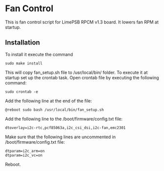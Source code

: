 # Fan Control

This is fan control script for LimePSB RPCM v1.3 board. It lowers fan RPM at startup.

## Installation

To install it execute the command

```
sudo make install
```

This will copy fan_setup.sh file to /usr/local/bin/ folder.
To execute it at startup set up the crontab task. Open crontab file by executing the following command:

```
sudo crontab -e
```

Add the following line at the end of the file:

```
@reboot sudo bash /usr/local/bin/fan_setup.sh
```

Add the following line to the /boot/firmware/config.txt file:

```
dtoverlay=i2c-rtc,pcf85063a,i2c_csi_dsi,i2c-fan,emc2301
```

Make sure that the following lines are uncommented in /boot/firmware/config.txt file:

```
dtparam=i2c_arm=on
dtparam=i2c_vc=on
```

Reboot.